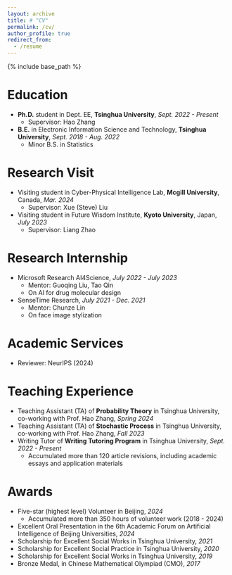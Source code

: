 ```yaml
---
layout: archive
title: # "CV"
permalink: /cv/
author_profile: true
redirect_from:
  - /resume
---
```


{% include base_path %}

Education
======

* **Ph.D.** student in Dept. EE, **Tsinghua University**, _Sept. 2022 - Present_
  * Supervisor: Hao Zhang
* **B.E.** in Electronic Information Science and Technology, **Tsinghua University**, _Sept. 2018 - Aug. 2022_
  * Minor B.S. in Statistics


# Research Visit

- Visiting student in Cyber-Physical Intelligence Lab, **Mcgill University**, Canada, _Mar. 2024_
  - Supervisor: Xue (Steve) Liu
- Visiting student in Future Wisdom Institute, **Kyoto University**, Japan, _July 2023_
  - Supervisor: Liang Zhao

Research Internship
======

* Microsoft Research AI4Science, _July 2022 - July 2023_
  * Mentor: Guoqing Liu, Tao Qin
  * On AI for drug molecular design
* SenseTime Research, _July 2021 - Dec. 2021_
  * Mentor: Chunze Lin
  * On face image stylization

# Academic Services

- Reviewer: NeurIPS (2024)

Teaching Experience
======

* Teaching Assistant (TA) of **Probability Theory** in Tsinghua University, co-working with Prof. Hao Zhang, _Spring 2024_
* Teaching Assistant (TA) of **Stochastic Process** in Tsinghua University, co-working with Prof. Hao Zhang, _Fall 2023_
* Writing Tutor of **Writing Tutoring Program** in Tsinghua University, _Sept. 2022 - Present_
  * Accumulated more than 120 article revisions, including academic essays and application materials

Awards
======

* Five-star (highest level) Volunteer in Beijing, _2024_
  * Accumulated more than 350 hours of volunteer work (2018 - 2024)
* Excellent Oral Presentation in the 6th Academic Forum on Artificial Intelligence of Beijing Universities, _2024_
* Scholarship for Excellent Social Works in Tsinghua University, _2021_
* Scholarship for Excellent Social Practice in Tsinghua University, _2020_
* Scholarship for Excellent Social Works in Tsinghua University, _2019_
* Bronze Medal, in Chinese Mathematical Olympiad (CMO), _2017_

